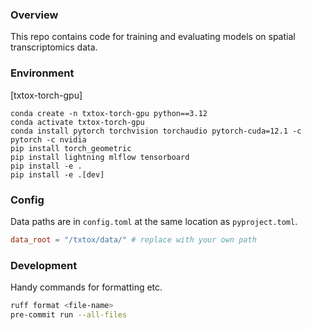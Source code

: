 ### Overview

This repo contains code for training and evaluating models on spatial transcriptomics data.

### Environment

[txtox-torch-gpu]
```
conda create -n txtox-torch-gpu python==3.12
conda activate txtox-torch-gpu
conda install pytorch torchvision torchaudio pytorch-cuda=12.1 -c pytorch -c nvidia
pip install torch_geometric
pip install lightning mlflow tensorboard
pip install -e .
pip install -e .[dev] 
```

### Config

Data paths are in `config.toml` at the same location as `pyproject.toml`.

```toml
data_root = "/txtox/data/" # replace with your own path
```

### Development

Handy commands for formatting etc.

```bash
ruff format <file-name>
pre-commit run --all-files
```
